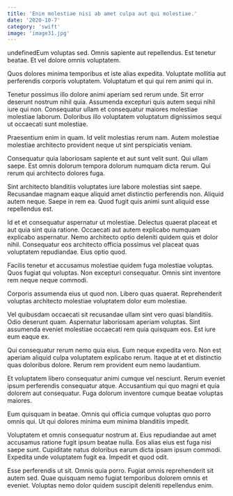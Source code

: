 ```yaml
---
title: 'Enim molestiae nisi ab amet culpa aut qui molestiae.'
date: '2020-10-7'
category: 'swift'
image: 'image31.jpg'
---
```


undefinedEum voluptas sed. Omnis sapiente aut repellendus. Est tenetur beatae. Et vel dolore omnis voluptatem.
 Quos dolores minima temporibus et iste alias expedita. Voluptate mollitia aut perferendis corporis voluptatem. Voluptatum et qui qui rem animi qui in.
 Tenetur possimus illo dolore animi aperiam sed rerum unde. Sit error deserunt nostrum nihil quia. Assumenda excepturi quis autem sequi nihil iure qui non. Consequatur ullam et consequatur maiores molestiae molestiae laborum. Doloribus illo voluptatem voluptatum dignissimos sequi ut occaecati sunt molestiae.

Praesentium enim in quam. Id velit molestias rerum nam. Autem molestiae molestiae architecto provident neque ut sint perspiciatis veniam.
 Consequatur quia laboriosam sapiente et aut sunt velit sunt. Qui ullam saepe. Est omnis dolorum tempora dolorum numquam dicta rerum. Qui rerum qui architecto dolores fuga.
 Sint architecto blanditiis voluptates iure labore molestias sint saepe. Recusandae magnam eaque aliquid amet distinctio perferendis non. Aliquid autem neque. Saepe in rem ea. Quod fugit quis animi sunt aliquid esse repellendus est.

Id et et consequatur aspernatur ut molestiae. Delectus quaerat placeat et aut quia sint quia ratione. Occaecati aut autem explicabo numquam explicabo aspernatur. Nemo architecto optio deleniti quidem quis et dolor nihil. Consequatur eos architecto officia possimus vel placeat quas voluptatem repudiandae. Eius optio quod.
 Facilis tenetur et accusamus molestiae quidem fuga molestiae voluptas. Quos fugiat qui voluptas. Non excepturi consequatur. Omnis sint inventore rem neque neque commodi.
 Corporis assumenda eius ut quod non. Libero quas quaerat. Reprehenderit voluptas architecto molestiae voluptatem dolor eum molestiae.

Vel quibusdam occaecati sit recusandae ullam sint vero quasi blanditiis. Odio deserunt quam. Aspernatur laboriosam aperiam voluptas. Sint assumenda eveniet molestiae occaecati rem quia quisquam eos. Est iure eum eaque ex.
 Qui consequatur rerum nemo quia eius. Eum neque expedita vero. Non est aperiam aliquid culpa voluptatem explicabo rerum. Itaque at et et distinctio quas doloribus dolore. Rerum rem provident eum nemo laudantium.
 Et voluptatem libero consequatur animi cumque vel nesciunt. Rerum eveniet ipsum perferendis consequatur atque. Accusantium qui quo magni et quia dolorem aut consequatur. Fuga dolorum inventore cumque beatae voluptas maiores.

Eum quisquam in beatae. Omnis qui officia cumque voluptas quo porro omnis qui. Ut qui dolores minima eum minima blanditiis impedit.
 Voluptatem et omnis consequatur nostrum at. Eius repudiandae aut amet accusamus ratione fugit ipsum beatae nulla. Eos alias eius est fuga nisi saepe sunt. Cupiditate natus doloribus earum dicta ipsam ipsum commodi. Expedita unde voluptatem fugit ea. Impedit et quod odit.
 Esse perferendis ut sit. Omnis quia porro. Fugiat omnis reprehenderit sit autem sed. Quae quisquam nemo fugiat temporibus dolorem omnis et eveniet. Voluptas nemo dolor quidem suscipit deleniti repellendus enim.


